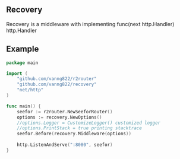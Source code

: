 ## Recovery

Recovery is a middleware with implementing func(next http.Handler) http.Handler

## Example

```go	
package main

import (
	"github.com/vanng822/r2router"
	"github.com/vanng822/recovery"
	"net/http"
)

func main() {
	seefor := r2router.NewSeeforRouter()
	options := recovery.NewOptions()
	//options.Logger = CustomizeLogger() customized logger
	//options.PrintStack = true printing stacktrace
	seefor.Before(recovery.Middleware(options))
	
	http.ListenAndServe(":8080", seefor)
}
```	
